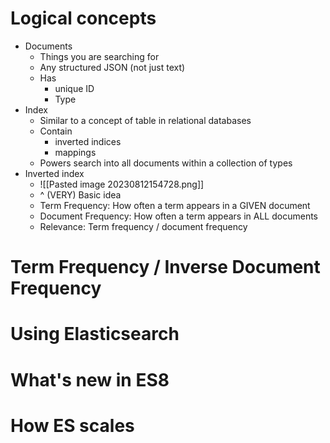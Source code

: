 # Logical concepts
- Documents
	- Things you are searching for
	- Any structured JSON (not just text)
	- Has
		- unique ID
		- Type
- Index
	- Similar to a concept of table in relational databases
	- Contain 
		- inverted indices
		- mappings
	- Powers search into all documents within a collection of types
- Inverted index
	- ![[Pasted image 20230812154728.png]]
	 - ^ (VERY) Basic idea
  - Term Frequency: How often a term appears in a GIVEN document
  - Document Frequency: How often a term appears in ALL documents
  - Relevance: Term frequency / document frequency

# Term Frequency / Inverse Document Frequency

# Using Elasticsearch
# What's new in ES8

# How ES scales